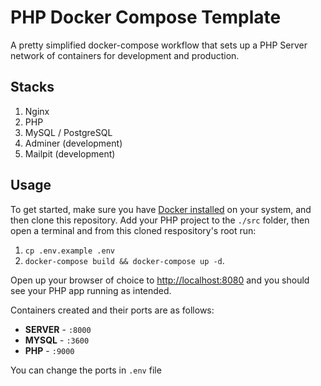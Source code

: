 # PHP Docker Compose Template
A pretty simplified docker-compose workflow that sets up a PHP Server network of containers for development and production.

## Stacks
1. Nginx
2. PHP
3. MySQL / PostgreSQL
4. Adminer (development)
5. Mailpit (development)

## Usage
To get started, make sure you have [Docker installed](https://docs.docker.com/docker-for-mac/install/) on your system, and then clone this repository. Add your PHP project to the `./src` folder, then open a terminal and from this cloned respository's root run:
1. `cp .env.example .env`
2. `docker-compose build && docker-compose up -d`. 

Open up your browser of choice to [http://localhost:8080](http://localhost:8080) and you should see your PHP app running as intended. 

Containers created and their ports are as follows:
- **SERVER** - `:8000`
- **MYSQL** - `:3600`
- **PHP** - `:9000`

You can change the ports in `.env` file